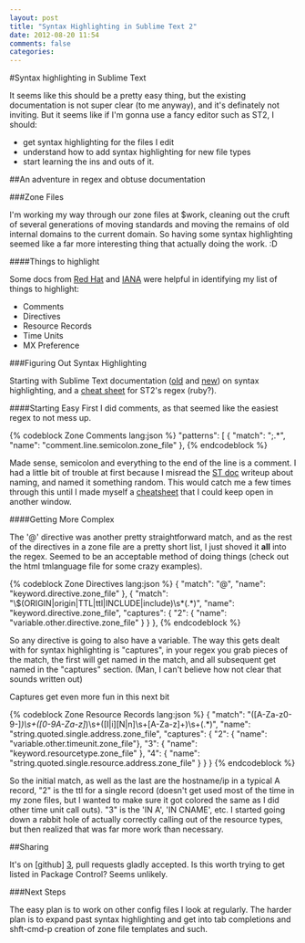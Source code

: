 ```yaml
---
layout: post
title: "Syntax Highlighting in Sublime Text 2"
date: 2012-08-20 11:54
comments: false
categories:
---
```


#Syntax highlighting in Sublime Text

It seems like this should be a pretty easy thing, but the existing documentation is not super clear (to me anyway), and it's definately not inviting.  But it seems like if I'm gonna use a fancy editor such as ST2, I should:

 - get syntax highlighting for the files I edit
 - understand how to add syntax highlighting for new file types
 - start learning the ins and outs of it.

##An adventure in regex and obtuse documentation

###Zone Files

I'm working my way through our zone files at $work, cleaning out the cruft of several generations of moving standards and moving the remains of old internal domains to the current domain.  So having some syntax highlighting seemed like a far more interesting thing that actually doing the work.  :D

####Things to highlight

Some docs from [Red Hat][1] and [IANA][2] were helpful in identifying my list of things to highlight: 
 - Comments
 - Directives
 - Resource Records
 - Time Units
 - MX Preference

###Figuring Out Syntax Highlighting

Starting with Sublime Text documentation ([old][4] and [new][5]) on syntax highlighting, and a [cheat sheet][6] for ST2's regex (ruby?).


####Starting Easy
  First I did comments, as that seemed like the easiest regex to not mess up.

{% codeblock Zone Comments lang:json %}
 "patterns": [
    { "match": ";.*",
      "name": "comment.line.semicolon.zone_file"
    },
{% endcodeblock %}

Made sense, semicolon and everything to the end of the line is a comment.  I had a little bit of trouble at first because I misread the [ST doc][4] writeup about naming, and named it something random.  This would catch me a few times through this until I made myself a [cheatsheet][7] that I could keep open in another window.

####Getting More Complex

The '@' directive was another pretty straightforward match, and as the rest of the directives in a zone file are a pretty short list, I just shoved it **all** into the regex.  Seemed to be an acceptable method of doing things (check out the html tmlanguage file for some crazy examples).  

{% codeblock Zone Directives lang:json %}
 { "match": "@",
      "name": "keyword.directive.zone_file"
    },
    { "match": "\\$(ORIGIN|origin|TTL|ttl|INCLUDE|include)\\s*(.*)",
      "name": "keyword.directive.zone_file",
        "captures": {
          "2": { "name": "variable.other.directive.zone_file" }
         }
    },
{% endcodeblock %}

So any directive is going to also have a variable.  The way this gets dealt with for syntax highlighting is "captures", in your regex you grab pieces of the match, the first will get named in the match, and all subsequent get named in the "captures" section.  (Man, I can't believe how not clear that sounds written out)

Captures get even more fun in this next bit

{% codeblock Zone Resource Records lang:json %}
    { "match": "([A-Za-z0-9-]*)\\s+([0-9A-Za-z]*)\\s+([I|i][N|n]\\s+[A-Za-z]+)\\s+(.*)",
        "name": "string.quoted.single.address.zone_file",
        "captures": {
            "2": { "name": "variable.other.timeunit.zone_file"},
            "3": { "name": "keyword.resourcetype.zone_file" },
            "4": { "name": "string.quoted.single.resource.address.zone_file" }
        }
    }
{% endcodeblock %}

So the initial match, as well as the last are the hostname/ip in a typical A record, "2" is the ttl for a single record (doesn't get used most of the time in my zone files, but I wanted to make sure it got colored the same as I did other time unit call outs).  "3" is the 'IN A', 'IN CNAME', etc.  I started going down a rabbit hole of actually correctly calling out of the resource types, but then realized that was far more work than necessary.

##Sharing

It's on [github] [3], pull requests gladly accepted.  Is this worth trying to get listed in Package Control?  Seems unlikely.  

###Next Steps

The easy plan is to work on other config files I look at regularly.  The harder plan is to expand past syntax highlighting and get into tab completions and shft-cmd-p creation of zone file templates and such.


<!-- links to bind zone file stuff -->
[1]: https://access.redhat.com/knowledge/docs/en-US/Red_Hat_Enterprise_Linux/6/html/Deployment_Guide/s2-bind-zone.html
[2]: http://www.iana.org/assignments/dns-parameters
[3]: https://github.com/sixty4k/st2-zonefile    "github repo for the zonefile crap"
<!-- links to st2 stuff -->
[4]: http://sublimetext.info/docs/en/extensibility/syntaxdefs.html   "depreiciated but more indepth"
[5]: http://docs.sublimetext.info/en/latest/reference/syntaxdefs.html   "current but less explaining"
[6]: http://www.geocities.jp/kosako3/oniguruma/doc/RE.txt   "regex for st2"
[7]: https://github.com/sixty4k/st2-zonefile/blob/master/list%20of%20highlightables.txt "Mike's Syntax Highlighting Naming cheat sheet"
